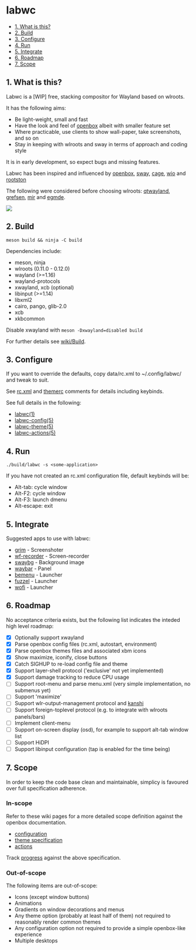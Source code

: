 # labwc

- [1. What is this?](#1-what-is-this)
- [2. Build](#2-build)
- [3. Configure](#3-configure)
- [4. Run](#4-run)
- [5. Integrate](#5-integrate)
- [6. Roadmap](#6-roadmap)
- [7. Scope](#7-scope)

## 1. What is this?

Labwc is a [WIP] free, stacking compositor for Wayland based on wlroots.

It has the following aims:

- Be light-weight, small and fast
- Have the look and feel of [openbox](https://github.com/danakj/openbox) albeit
  with smaller feature set
- Where practicable, use clients to show wall-paper, take screenshots, and so on
- Stay in keeping with wlroots and sway in terms of approach and coding style

It is in early development, so expect bugs and missing features.

Labwc has been inspired and influenced by [openbox](https://github.com/danakj/openbox), [sway](https://github.com/swaywm/sway), [cage](https://www.hjdskes.nl/blog/cage-01/), [wio](https://wio-project.org/) and [rootston](https://github.com/swaywm/rootston)

The following were considered before choosing wlroots: [qtwayland](https://github.com/qt/qtwayland), [grefsen](https://github.com/ec1oud/grefsen), [mir](https://mir-server.io) and [egmde](https://github.com/AlanGriffiths/egmde).

![](https://raw.githubusercontent.com/wiki/johanmalm/labwc/images/scrot2.png)

## 2. Build

    meson build && ninja -C build

Dependencies include:

- meson, ninja
- wlroots (0.11.0 - 0.12.0)
- wayland (>=1.16)
- wayland-protocols
- xwayland, xcb (optional)
- libinput (>=1.14)
- libxml2
- cairo, pango, glib-2.0
- xcb
- xkbcommon

Disable xwayland with `meson -Dxwayland=disabled build`

For further details see [wiki/Build](https://github.com/johanmalm/labwc/wiki/Build).

## 3. Configure

If you want to override the defaults, copy data/rc.xml to ~/.config/labwc/ and tweak to suit.

See [rc.xml](docs/rc.xml) and [themerc](docs/themerc) comments for details including keybinds.

See full details in the following:

- [labwc(1)](docs/labwc.1.md)
- [labwc-config(5)](docs/labwc-config.5.md)
- [labwc-theme(5)](docs/labwc-theme.5.md)
- [labwc-actions(5)](docs/labwc-actions.5.md)

## 4. Run

    ./build/labwc -s <some-application>

If you have not created an rc.xml configuration file, default keybinds will be:

- Alt-tab: cycle window
- Alt-F2: cycle window
- Alt-F3: launch dmenu
- Alt-escape: exit

## 5. Integrate

Suggested apps to use with labwc:

- [grim](https://github.com/emersion/grim) - Screenshoter
- [wf-recorder](https://github.com/ammen99/wf-recorder) - Screen-recorder
- [swaybg](https://github.com/swaywm/swaybg) - Background image
- [waybar](https://github.com/Alexays/Waybar) - Panel
- [bemenu](https://github.com/Cloudef/bemenu) - Launcher
- [fuzzel](https://codeberg.org/dnkl/fuzzel) - Launcher
- [wofi](https://hg.sr.ht/~scoopta/wofi) - Launcher

## 6. Roadmap

No acceptance criteria exists, but the following list indicates the inteded high level roadmap:

- [x] Optionally support xwayland
- [x] Parse openbox config files (rc.xml, autostart, environment)
- [x] Parse openbox themes files and associated xbm icons
- [x] Show maximize, iconify, close buttons
- [x] Catch SIGHUP to re-load config file and theme
- [x] Support layer-shell protocol ('exclusive' not yet implemented)
- [x] Support damage tracking to reduce CPU usage
- [ ] Support root-menu and parse menu.xml (very simple implementation, no submenus yet)
- [ ] Support 'maximize'
- [ ] Support wlr-output-management protocol and [kanshi](https://github.com/emersion/kanshi.git)
- [ ] Support foreign-toplevel protocol (e.g. to integrate with wlroots panels/bars)
- [ ] Implement client-menu
- [ ] Support on-screen display (osd), for example to support alt-tab window list
- [ ] Support HiDPI
- [ ] Support libinput configuration (tap is enabled for the time being)

## 7. Scope

In order to keep the code base clean and maintainable, simplicy is favoured over full specification adherence.

### In-scope

Refer to these wiki pages for a more detailed scope definition against the openbox documentation.

- [configuration](https://github.com/johanmalm/labwc/wiki/Scope-configuration)
- [theme specification](https://github.com/johanmalm/labwc/wiki/Scope-theme-specification)
- [actions](https://github.com/johanmalm/labwc/wiki/Scope-actions)

Track [progress](https://github.com/johanmalm/labwc/wiki/Scope-progress) against the above specification.

### Out-of-scope

The following items are out-of-scope:

- Icons (except window buttons)
- Animations
- Gradients on window decorations and menus
- Any theme option (probably at least half of them) not required to reasonably render common themes
- Any configuration option not required to provide a simple openbox-like experience
- Multiple desktops

